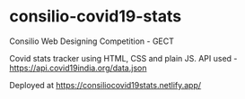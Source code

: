 # consilio-covid19-stats
Consilio Web Designing Competition - GECT

Covid stats tracker using HTML, CSS and plain JS.
API used - https://api.covid19india.org/data.json

Deployed at https://consiliocovid19stats.netlify.app/
